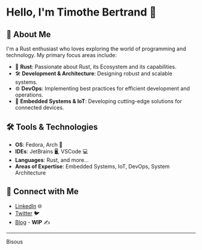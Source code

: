 # Hello, I'm Timothe Bertrand 👋

## 🌟 About Me

I'm a Rust enthusiast who loves exploring the world of programming and technology. My primary focus areas include:

- 🦀 **Rust**: Passionate about Rust, its Ecosystem and its capabilities.
- 🛠️ **Development & Architecture**: Designing robust and scalable systems.
- ⚙️ **DevOps**: Implementing best practices for efficient development and operations.
- 🔧 **Embedded Systems & IoT**: Developing cutting-edge solutions for connected devices.

## 🛠️ Tools & Technologies

- **OS**: Fedora, Arch 🐧
- **IDEs**: JetBrains 🖥️, VSCode 💻
- **Languages**: Rust, and more...
- **Areas of Expertise**: Embedded Systems, IoT, DevOps, System Architecture

## 🔗 Connect with Me

- [LinkedIn](https://www.linkedin.com/in/timothé-bertrand-🦀-1a178b200/) 🌐
- [Twitter](https://x.com/Fingardee) 🐦
- [Blog](https://blog.fingarde.fr) - **WIP** ✍️
---

Bisous
